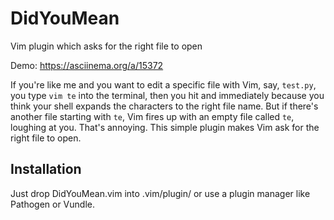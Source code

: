 DidYouMean
==========

Vim plugin which asks for the right file to open

Demo: https://asciinema.org/a/15372

If you're like me and you want to edit a specific file with Vim, say, `test.py`, you type `vim te` into the terminal, then you hit <Tab> and <Enter> immediately because you think your shell expands the characters to the right file name. But if there's another file starting with `te`, Vim fires up with an empty file called `te`, loughing at you. That's annoying. This simple plugin makes Vim ask for the right file to open.

Installation
------------

Just drop DidYouMean.vim into .vim/plugin/ or use a plugin manager like Pathogen or Vundle.
